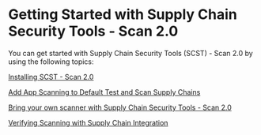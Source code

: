 # Getting Started with Supply Chain Security Tools - Scan 2.0

You can get started with Supply Chain Security Tools (SCST) - Scan 2.0 by using the following topics:

[Installing SCST - Scan 2.0](./install-app-scanning.hbs.md)

[Add App Scanning to Default Test and Scan Supply Chains](./integrate-app-scanning.hbs.md)

[Bring your own scanner with Supply Chain Security Tools - Scan 2.0](./bring-your-own-scanner.hbs.md)

[Verifying Scanning with Supply Chain Integration](./verify-app-scanning-supply-chain.hbs.md)
